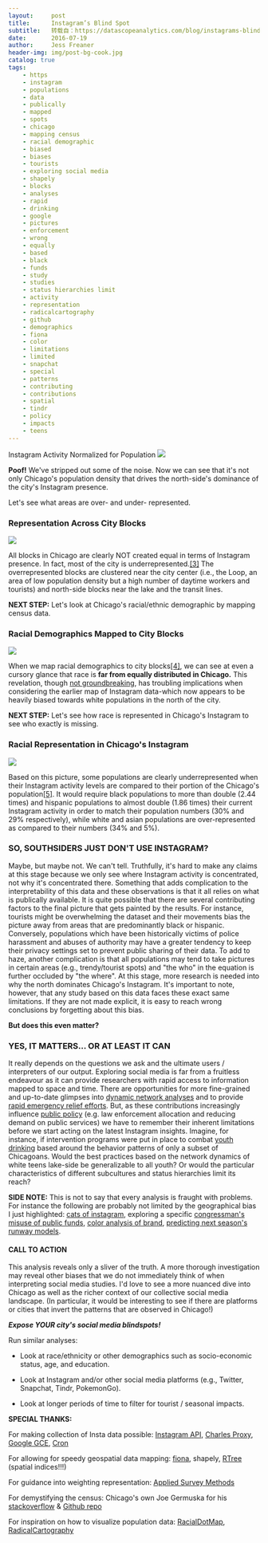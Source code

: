 ```yaml
---
layout:     post
title:      Instagram’s Blind Spot
subtitle:   转载自：https://datascopeanalytics.com/blog/instagrams-blind-spot/
date:       2016-07-19
author:     Jess Freaner
header-img: img/post-bg-cook.jpg
catalog: true
tags:
    - https
    - instagram
    - populations
    - data
    - publically
    - mapped
    - spots
    - chicago
    - mapping census
    - racial demographic
    - biased
    - biases
    - tourists
    - exploring social media
    - shapely
    - blocks
    - analyses
    - rapid
    - drinking
    - google
    - pictures
    - enforcement
    - wrong
    - equally
    - based
    - black
    - funds
    - study
    - studies
    - status hierarchies limit
    - activity
    - representation
    - radicalcartography
    - github
    - demographics
    - fiona
    - color
    - limitations
    - limited
    - snapchat
    - special
    - patterns
    - contributing
    - contributions
    - spatial
    - tindr
    - policy
    - impacts
    - teens
---
```



Instagram Activity Normalized for Population
![](https://datascopeanalytics.com/blog/instagrams-blind-spot/normalized_insta.png)





**Poof!** We've stripped out some of the noise. Now we can see that it's not only Chicago's population density that drives the north-side's dominance of the city's Instagram presence.

Let's see what areas are over- and under- represented.



### Representation Across City Blocks

![](https://datascopeanalytics.com/blog/instagrams-blind-spot/over_under_rep.png)


All blocks in Chicago are clearly NOT created equal in terms of Instagram presence. In fact, most of the city is underrepresented.[[3]](https://datascopeanalytics.com/blog/instagrams-blind-spot#fn-3) The overrepresented blocks are clustered near the city center (i.e., the Loop, an area of low population density but a high number of daytime workers and tourists) and north-side blocks near the lake and the transit lines.

**NEXT STEP:**
Let's look at Chicago's racial/ethnic demographic by mapping census data.

### Racial Demographics Mapped to City Blocks

![](https://datascopeanalytics.com/blog/instagrams-blind-spot/race_breakdown.png)


When we map racial demographics to city blocks[[4]](https://datascopeanalytics.com/blog/instagrams-blind-spot#fn-4), we can see at even a cursory glance that race is **far from equally distributed in Chicago.** This revelation, though [not groundbreaking](https://www.google.com/url?q=http://chicago.suntimes.com/news/chicago-racial-segregation-studies/&sa=D&ust=1468976226096000&usg=AFQjCNHk651hCP82mZXetf54RC9v_4NhQw), has troubling implications when considering the earlier map of Instagram data-which now appears to be heavily biased towards white populations in the north of the city.

**NEXT STEP:**
Let's see how race is represented in Chicago's Instagram to see who exactly is missing.

### Racial Representation in Chicago's Instagram

![](https://datascopeanalytics.com/blog/instagrams-blind-spot/race_represented.png)


Based on this picture, some populations are clearly underrepresented when their Instagram activity levels are compared to their portion of the Chicago's population[[5]](https://datascopeanalytics.com/blog/instagrams-blind-spot#fn-5). It would require black populations to more than double (2.44 times) and hispanic populations to almost double (1.86 times) their current Instagram activity in order to match their population numbers (30% and 29% respectively), while white and asian populations are over-represented as compared to their numbers (34% and 5%).

### SO, SOUTHSIDERS JUST DON'T USE INSTAGRAM?

Maybe, but maybe not. We can't tell. Truthfully, it's hard to make any claims at this stage because we only see where Instagram activity is concentrated, not why it's concentrated there. Something that adds complication to the interpretability of this data and these observations is that it all relies on what is publically available. It is quite possible that there are several contributing factors to the final picture that gets painted by the results. For instance, tourists might be overwhelming the dataset and their movements bias the picture away from areas that are predominantly black or hispanic. Conversely, populations which have been historically victims of police harassment and abuses of authority may have a greater tendency to keep their privacy settings set to prevent public sharing of their data. To add to haze, another complication is that all populations may tend to take pictures in certain areas (e.g., trendy/tourist spots) and "the who" in the equation is further occluded by "the where". At this stage, more research is needed into why the north dominates Chicago's Instagram. It's important to note, however,
that any study based on this data faces these exact same limitations. If they are not made explicit, it is easy to reach wrong conclusions by forgetting about this bias.

**But does this even matter?**

### YES, IT MATTERS… OR AT LEAST IT CAN

It really depends on the questions we ask and the ultimate users / interpreters of our output. Exploring social media is far from a fruitless endeavour as it can provide researchers with rapid access to information mapped to space and time. There are opportunities for more fine-grained and up-to-date glimpses into [dynamic network analyses](https://www.google.com/url?q=http://journals.plos.org/plosone/article?id%3D10.1371%252Fjournal.pone.0158161&sa=D&ust=1468976226100000&usg=AFQjCNFslBQM9OKoE8P8SpszOPPT4L6quQ) and to provide [rapid emergency relief efforts](https://www.google.com/url?q=http://advances.sciencemag.org/content/2/3/e1500779&sa=D&ust=1468976226101000&usg=AFQjCNFQB14UiT79LB6_tX_vwGTEQgoGiA). But, as these contributions increasingly influence [public policy](https://www.google.com/url?q=https://www.alliance4usefulevidence.org/assets/Social-Media-and-Public-Policy.pdf&sa=D&ust=1468976226101000&usg=AFQjCNE66CgDP4y8PkHT8hlzaLQ6zEYRdw) (e.g. law enforcement allocation and reducing demand on public services) we have to remember their inherent limitations before we start acting on the latest Instagram insights. Imagine, for instance, if intervention programs were put in place to combat [youth drinking](https://www.google.com/url?q=http://www.rochester.edu/newscenter/new-technology-can-mine-data-from-instagram-to-monitor-and-understand-teenage-drinking-patterns-126442/&sa=D&ust=1468976226102000&usg=AFQjCNF1qQwNMCAwyAY0FAy8e4dltNh1Yg) based around the behavior patterns of only a subset of Chicagoans. Would the best practices based on the network dynamics of white teens lake-side be generalizable to all youth? Or would the particular characteristics of different subcultures and status hierarchies limit its reach?

**SIDE NOTE:** This is not to say that every analysis is fraught with problems. For instance the following are probably not limited by the geographical bias I just highlighted: [cats of instagram](https://www.google.com/url?q=http://catsofinstagram.com/&sa=D&ust=1468976226103000&usg=AFQjCNFGEH052xqvL0WXNfbtwJD5ahyBkQ), exploring a specific [congressman's misuse of public funds](https://www.google.com/url?q=http://www.theguardian.com/us-news/2015/feb/24/aaron-schock-instagram-high-life-taxpayer-funded-travels&sa=D&ust=1468976226104000&usg=AFQjCNFcnaOO_bo68uVOtLf8p1aftJiQtw), [color analysis of brand](https://www.google.com/url?q=https://blog.modeanalytics.com/brand-colors-on-instagram/&sa=D&ust=1468976226104000&usg=AFQjCNEu7w9WepSENU0qQ-h0mLMjcDrV5Q), [predicting next season's runway models](https://www.google.com/url?q=http://arxiv.org/abs/1508.04185&sa=D&ust=1468976226104000&usg=AFQjCNGFjz7rgZEMp3AGq00Q1VYTjLaV2w).

#### CALL TO ACTION

This analysis reveals only a sliver of the truth. A more thorough investigation may reveal other biases that we do not immediately think of when interpreting social media studies. I'd love to see a more nuanced dive into Chicago as well as the richer context of our collective social media landscape. (In particular, it would be interesting to see if there are platforms or cities that invert the patterns that are observed in Chicago!)

***Expose YOUR city's social media blindspots!***

Run similar analyses:
- Look at race/ethnicity or other demographics such as socio-economic status, age, and education.

- Look at Instagram and/or other social media platforms (e.g., Twitter, Snapchat, Tindr, PokemonGo).

- Look at longer periods of time to filter for tourist / seasonal impacts.


**SPECIAL THANKS:**

For making collection of Insta data possible: [Instagram API](https://www.google.com/url?q=https://www.instagram.com/developer/&sa=D&ust=1468976226108000&usg=AFQjCNFLvIlBcFNHpRYLs43QkPpNIcprrg), [Charles Proxy](https://www.google.com/url?q=https://www.charlesproxy.com/&sa=D&ust=1468976226108000&usg=AFQjCNH2NPDiPqGo01wgc0jQCneSXD_UjQ), [Google GCE](https://www.google.com/url?q=https://cloud.google.com/compute/&sa=D&ust=1468976226109000&usg=AFQjCNFcjmpo9_4d-4DlEoLWcqk2RaabnQ), [Cron](https://www.google.com/url?q=https://help.ubuntu.com/community/CronHowto&sa=D&ust=1468976226109000&usg=AFQjCNFdfhYOEuPTL8d68Y2s3mUI1r6tvw)

For allowing for speedy geospatial data mapping: [fiona](https://www.google.com/url?q=http://toblerity.org/fiona/manual.html&sa=D&ust=1468976226109000&usg=AFQjCNG0OW_IUWtHapVubDQanaNj6lDULw), shapely, [RTree](https://www.google.com/url?q=http://www.programcreek.com/python/example/85721/shapely.geometry.shape&sa=D&ust=1468976226110000&usg=AFQjCNEmQm9CGaXMT-WInsDXy8B_vj4C0g) (spatial indices!!!)

For guidance into weighting representation: [Applied Survey Methods](https://www.google.com/url?q=http://www.applied-survey-methods.com/weight.html&sa=D&ust=1468976226110000&usg=AFQjCNEfO4pefyTMn3FPdy2tsgXdl0lonA)

For demystifying the census: Chicago's own Joe Germuska for his [stackoverflow](https://www.google.com/url?q=http://opendata.stackexchange.com/a/953&sa=D&ust=1468976226111000&usg=AFQjCNE6n7YeqOC6rhjfntS_anDi1pqOxQ) & [Github repo](https://www.google.com/url?q=https://github.com/ireapps/census&sa=D&ust=1468976226111000&usg=AFQjCNHtuRo5c9bhhxnqCIRLdVoiGDwfRg)

For inspiration on how to visualize population data: [RacialDotMap](https://www.google.com/url?q=http://www.coopercenter.org/demographics/Racial-Dot-Map%23thedata&sa=D&ust=1468976226112000&usg=AFQjCNGyrDdNPJ4ORcmkk-2NY2t5y1Z0Aw), [RadicalCartography](https://www.google.com/url?q=http://www.radicalcartography.net/index.html?chicagodots&sa=D&ust=1468976226112000&usg=AFQjCNE4vCcnkDDcmktX3-qownZLz_u0PA)
